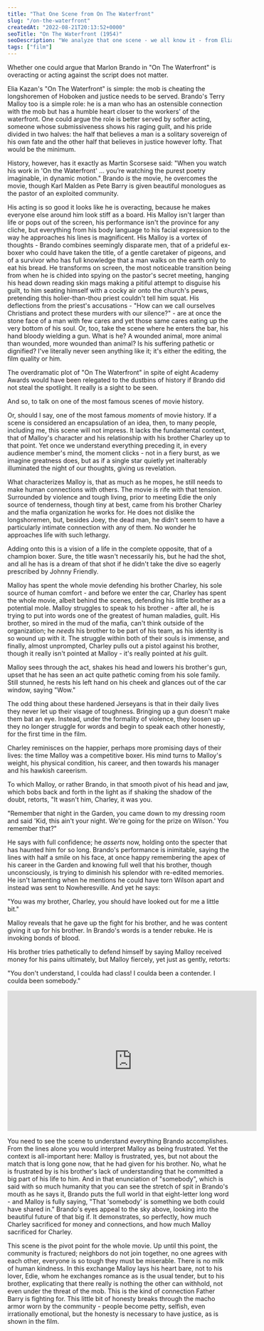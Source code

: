 ```yaml
---
title: "That One Scene from On The Waterfront"
slug: "/on-the-waterfront"
createdAt: "2022-08-21T20:13:52+0000"
seoTitle: "On The Waterfront (1954)"
seoDescription: "We analyze that one scene - we all know it - from Elia Kazan's \"On The Waterfront\"."
tags: ["film"]
---
```


Whether one could argue that Marlon Brando in "On The Waterfront" is overacting or acting against the script does not matter.

Elia Kazan's "On The Waterfront" is simple: the mob is cheating the longshoremen of Hoboken and justice needs to be served. Brando's Terry Malloy too is a simple role: he is a man who has an ostensible connection with the mob but has a humble heart closer to the workers' of the waterfront. One could argue the role is better served by softer acting, someone whose submissiveness shows his raging guilt, and his pride divided in two halves: the half that believes a man is a solitary sovereign of his own fate and the other half that believes in justice however lofty. That would be the minimum.

History, however, has it exactly as Martin Scorsese said: "When you watch his work in 'On the Waterfront' ... you’re watching the purest poetry imaginable, in dynamic motion." Brando _is_ the movie, he overcomes the movie, though Karl Malden as Pete Barry is given beautiful monologues as the pastor of an exploited community.

His acting is so good it looks like he is overacting, because he makes everyone else around him look stiff as a board. His Malloy isn't larger than life or pops out of the screen, his performance isn't the province for any cliche, but everything from his body language to his facial expression to the way he approaches his lines is magnificent. His Malloy is a vortex of thoughts - Brando combines seemingly disparate men, that of a prideful ex-boxer who could have taken the title, of a gentle caretaker of pigeons, and of a survivor who has full knowledge that a man walks on the earth only to eat his bread. He transforms on screen, the most noticeable transition being from when he is chided into spying on the pastor's secret meeting, hanging his head down reading skin mags making a pitiful attempt to disguise his guilt, to him seating himself with a cocky air onto the church's pews, pretending this holier-than-thou priest couldn't tell him squat. His deflections from the priest's accusations - "How can we call ourselves Christians and protect these murders with our silence?" - are at once the stone face of a man with few cares and yet those same cares eating up the very bottom of his soul. Or, too, take the scene where he enters the bar, his hand bloody wielding a gun. What is he? A wounded animal, more animal than wounded, more wounded than animal? Is his suffering pathetic or dignified? I've literally never seen anything like it; it's either the editing, the film quality or him.

The overdramatic plot of "On The Waterfront" in spite of eight Academy Awards would have been relegated to the dustbins of history if Brando did not steal the spotlight. It really is a sight to be seen.

And so, to talk on one of the most famous scenes of movie history.

Or, should I say, one of the most famous _moments_ of movie history. If a scene is considered an encapsulation of an idea, then, to many people, including me, this scene will not impress. It lacks the fundamental context, that of Malloy's character and his relationship with his brother Charley up to that point. Yet once we understand everything preceding it, in every audience member's mind, the moment clicks - not in a fiery burst, as we imagine greatness does, but as if a single star quietly yet inalterably illuminated the night of our thoughts, giving us revelation.

What characterizes Malloy is, that as much as he mopes, he still needs to make human connections with others. The movie is rife with that tension. Surrounded by violence and tough living, prior to meeting Edie the only source of tenderness, though tiny at best, came from his brother Charley and the mafia organization he works for. He does not dislike the longshoremen, but, besides Joey, the dead man, he didn't seem to have a particularly intimate connection with any of them. No wonder he approaches life with such lethargy.

Adding onto this is a vision of a life in the complete opposite, that of a champion boxer. Sure, the title wasn't necessarily his, but he had the shot, and all he has is a dream of that shot if he didn't take the dive so eagerly prescribed by Johnny Friendly.

Malloy has spent the whole movie defending his brother Charley, his sole source of human comfort - and before we enter the car, Charley has spent the whole movie, albeit behind the scenes, defending his little brother as a potential mole. Malloy struggles to speak to his brother - after all, he is trying to put into words one of the greatest of human maladies, guilt. His brother, so mired in the mud of the mafia, can't think outside of the organization; he _needs_ his brother to be part of his team, as his identity is so wound up with it. The struggle within both of their souls is immense, and finally, almost unprompted, Charley pulls out a pistol against his brother, though it really isn't pointed at Malloy - it's really pointed at _his_ guilt.

Malloy sees through the act, shakes his head and lowers his brother's gun, upset that he has seen an act quite pathetic coming from his sole family. Still stunned, he rests his left hand on his cheek and glances out of the car window, saying "Wow."

The odd thing about these hardened Jerseyans is that in their daily lives they never let up their visage of toughness. Bringing up a gun doesn't make them bat an eye. Instead, under the formality of violence, they loosen up - they no longer struggle for words and begin to speak each other honestly, for the first time in the film.

Charley reminisces on the happier, perhaps more promising days of their lives: the time Malloy was a competitive boxer. His mind turns to Malloy's weight, his physical condition, his career, and then towards his manager and his hawkish careerism.

To which Malloy, or rather Brando, in that smooth pivot of his head and jaw, which bobs back and forth in the light as if shaking the shadow of the doubt, retorts, "It wasn't him, Charley, it was you.

"Remember that night in the Garden, you came down to my dressing room and said 'Kid, this ain't your night. We're going for the prize on Wilson.' You remember that?"

He says with full confidence; he _asserts_ now, holding onto the specter that has haunted him for so long. Brando's performance is inimitable, saying the lines with half a smile on his face, at once happy remembering the apex of his career in the Garden and knowing full well that his brother, though unconsciously, is trying to diminish his splendor with re-edited memories. He isn't lamenting when he mentions he could have torn Wilson apart and instead was sent to Nowheresville. And yet he says:

"You was my brother, Charley, you should have looked out for me a little bit."

Malloy reveals that he gave up the fight for his brother, and he was content giving it up for his brother. In Brando's words is a tender rebuke. He is invoking bonds of blood.

His brother tries pathetically to defend himself by saying Malloy received money for his pains ultimately, but Malloy fiercely, yet just as gently, retorts:

"You don't understand, I coulda had class! I coulda been a contender. I coulda been somebody."

<iframe width="560" height="315" src="https://www.youtube.com/embed/uBiewQrpBBA" title="YouTube video player" frameborder="0" allow="accelerometer; autoplay; clipboard-write; encrypted-media; gyroscope; picture-in-picture" allowfullscreen></iframe>

You need to see the scene to understand everything Brando accomplishes. From the lines alone you would interpret Malloy as being frustrated. Yet the context is all-important here: Malloy is frustrated, yes, but not about the match that is long gone now, that he had given for his brother. No, what he is frustrated by is his brother's lack of understanding that he committed a big part of his life to him. And in that enunciation of "somebody", which is said with so much humanity that you can see the stretch of spit in Brando's mouth as he says it, Brando puts the full world in that eight-letter long word - and Malloy is fully saying, "That 'somebody' is something we both could have shared in." Brando's eyes appeal to the sky above, looking into the beautiful future of that big if. It demonstrates, so perfectly, how much Charley sacrificed for money and connections, and how much Malloy sacrificed for Charley.

This scene is the pivot point for the whole movie. Up until this point, the community is fractured; neighbors do not join together, no one agrees with each other, everyone is so tough they must be miserable. There is no milk of human kindness. In this exchange Malloy lays his heart bare, not to his lover, Edie, whom he exchanges romance as is the usual tender, but to his brother, explicating that there really is nothing the other can withhold, not even under the threat of the mob. This is the kind of connection Father Barry is fighting for. This little bit of honesty breaks through the macho armor worn by the community - people become petty, selfish, even irrationally emotional, but the honesty is necessary to have justice, as is shown in the film.

